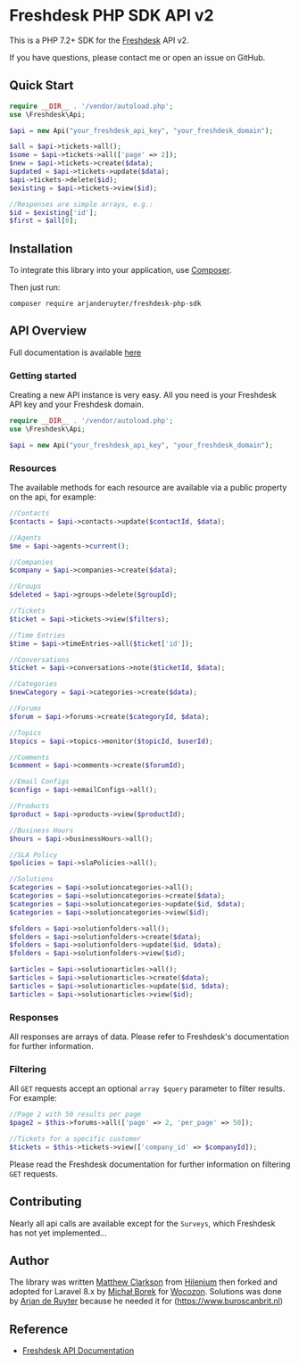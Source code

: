 # Freshdesk PHP SDK API v2 

This is a PHP 7.2+ SDK for the [Freshdesk](https://www.freshdesk.com) API v2.

If you have questions, please contact me or open an issue on GitHub.

## Quick Start
```php
require __DIR__ . '/vendor/autoload.php';
use \Freshdesk\Api;

$api = new Api("your_freshdesk_api_key", "your_freshdesk_domain");

$all = $api->tickets->all();
$some = $api->tickets->all(['page' => 2]);
$new = $api->tickets->create($data);
$updated = $api->tickets->update($data);
$api->tickets->delete($id);
$existing = $api->tickets->view($id);

//Responses are simple arrays, e.g.:
$id = $existing['id'];
$first = $all[0];

```


## Installation

To integrate this library into your application, use [Composer](https://getcomposer.org).

Then just run:

```shell
composer require arjanderuyter/freshdesk-php-sdk
```

## API Overview

Full documentation is available [here](docs/ApiIndex.md)

### Getting started

Creating a new API instance is very easy. All you need is your Freshdesk 
API key and your Freshdesk domain.

```php
require __DIR__ . '/vendor/autoload.php';
use \Freshdesk\Api;

$api = new Api("your_freshdesk_api_key", "your_freshdesk_domain");
```

### Resources

The available methods for each resource are available via a public
property on the api, for example:

```php
//Contacts
$contacts = $api->contacts->update($contactId, $data);

//Agents
$me = $api->agents->current();

//Companies
$company = $api->companies->create($data);

//Groups
$deleted = $api->groups->delete($groupId);

//Tickets
$ticket = $api->tickets->view($filters);

//Time Entries
$time = $api->timeEntries->all($ticket['id']);

//Conversations
$ticket = $api->conversations->note($ticketId, $data);

//Categories
$newCategory = $api->categories->create($data);

//Forums
$forum = $api->forums->create($categoryId, $data);

//Topics
$topics = $api->topics->monitor($topicId, $userId);

//Comments
$comment = $api->comments->create($forumId);

//Email Configs
$configs = $api->emailConfigs->all();

//Products
$product = $api->products->view($productId);

//Business Hours
$hours = $api->businessHours->all();

//SLA Policy
$policies = $api->slaPolicies->all();

//Solutions
$categories = $api->solutioncategories->all();
$categories = $api->solutioncategories->create($data);
$categories = $api->solutioncategories->update($id, $data);
$categories = $api->solutioncategories->view($id);

$folders = $api->solutionfolders->all();
$folders = $api->solutionfolders->create($data);
$folders = $api->solutionfolders->update($id, $data);
$folders = $api->solutionfolders->view($id);

$articles = $api->solutionarticles->all();
$articles = $api->solutionarticles->create($data);
$articles = $api->solutionarticles->update($id, $data);
$articles = $api->solutionarticles->view($id);


```

### Responses

All responses are arrays of data. Please refer to Freshdesk's documentation
for further information. 

### Filtering

All `GET` requests accept an optional `array $query` parameter to filter
results. For example:

```php
//Page 2 with 50 results per page
$page2 = $this->forums->all(['page' => 2, 'per_page' => 50]);

//Tickets for a specific customer
$tickets = $this->tickets->view(['company_id' => $companyId]);

```

Please read the Freshdesk documentation for further information on
filtering `GET` requests.

## Contributing

Nearly all api calls are available except for the `Surveys`, 
which Freshdesk has not yet implemented...

## Author

The library was written [Matthew Clarkson](http://mpclarkson.github.io/)
from [Hilenium](https://hilenium.com) then forked and adopted for Laravel 8.x
by [Michał Borek](http://github.com/michal-borek) for [Wocozon](https://wocozon.nl).
Solutions was done by [Arjan de Ruyter](https://github.com/ArjandeRuyter) because he needed it for (https://www.buroscanbrit.nl)

## Reference

* [Freshdesk API Documentation](https://developer.freshdesk.com/api/)
